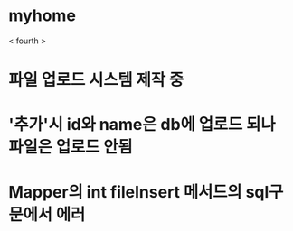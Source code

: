 # myhome

< fourth > 
# 파일 업로드 시스템 제작 중
# '추가'시 id와 name은 db에 업로드 되나 파일은 업로드 안됨
# Mapper의 int fileInsert 메서드의 sql구문에서 에러 
